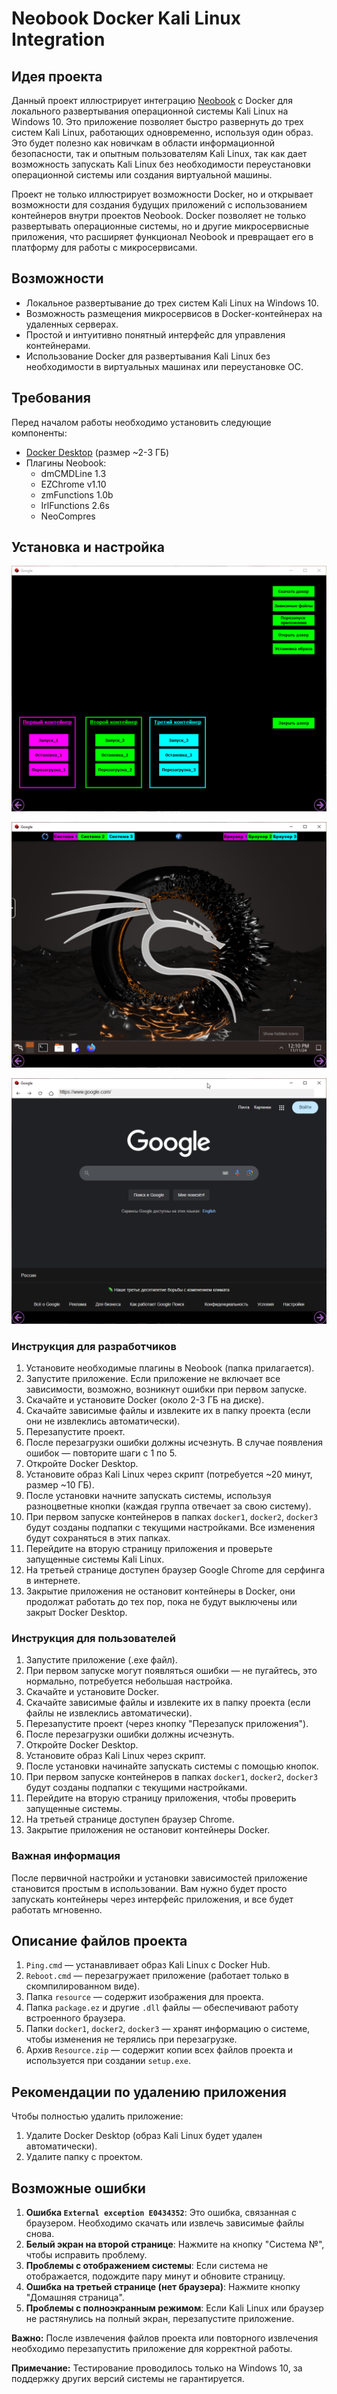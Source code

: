 # Neobook Docker Kali Linux Integration

## Идея проекта

Данный проект иллюстрирует интеграцию [Neobook](https://visualneo.com/) с Docker для локального развертывания операционной системы Kali Linux на Windows 10. Это приложение позволяет быстро развернуть до трех систем Kali Linux, работающих одновременно, используя один образ. Это будет полезно как новичкам в области информационной безопасности, так и опытным пользователям Kali Linux, так как дает возможность запускать Kali Linux без необходимости переустановки операционной системы или создания виртуальной машины.

Проект не только иллюстрирует возможности Docker, но и открывает возможности для создания будущих приложений с использованием контейнеров внутри проектов Neobook. Docker позволяет не только развертывать операционные системы, но и другие микросервисные приложения, что расширяет функционал Neobook и превращает его в платформу для работы с микросервисами.

## Возможности

- Локальное развертывание до трех систем Kali Linux на Windows 10.
- Возможность размещения микросервисов в Docker-контейнерах на удаленных серверах.
- Простой и интуитивно понятный интерфейс для управления контейнерами.
- Использование Docker для развертывания Kali Linux без необходимости в виртуальных машинах или переустановке ОС.
  
## Требования

Перед началом работы необходимо установить следующие компоненты:

- [Docker Desktop](https://www.docker.com/products/docker-desktop) (размер ~2-3 ГБ)
- Плагины Neobook:
  - dmCMDLine 1.3
  - EZChrome v1.10
  - zmFunctions 1.0b
  - IrlFunctions 2.6s
  - NeoCompres

## Установка и настройка
![Страница настроек](https://github.com/Umbrella-Dix/Neobook-and-Docker/blob/main/%D0%B2%D0%B8%D0%B7%D1%83%D0%B0%D0%BB%20%D0%BF%D1%80%D0%BE%D0%B5%D0%BA%D1%82%D0%B0%20%D0%BA%D0%B0%D1%80%D1%82%D0%B8%D0%BD%D0%BA%D0%B8/kali_Test_0b8TS8ATaU.png)

![Страница запуска системы](https://github.com/Umbrella-Dix/Neobook-and-Docker/blob/main/%D0%B2%D0%B8%D0%B7%D1%83%D0%B0%D0%BB%20%D0%BF%D1%80%D0%BE%D0%B5%D0%BA%D1%82%D0%B0%20%D0%BA%D0%B0%D1%80%D1%82%D0%B8%D0%BD%D0%BA%D0%B8/kali_Test_BlkLirRta7.png)

![Страница с браузером гугл](https://github.com/Umbrella-Dix/Neobook-and-Docker/blob/main/%D0%B2%D0%B8%D0%B7%D1%83%D0%B0%D0%BB%20%D0%BF%D1%80%D0%BE%D0%B5%D0%BA%D1%82%D0%B0%20%D0%BA%D0%B0%D1%80%D1%82%D0%B8%D0%BD%D0%BA%D0%B8/kali_Test_qO1Z1MmeAg.png)

### Инструкция для разработчиков

1. Установите необходимые плагины в Neobook (папка прилагается).
2. Запустите приложение. Если приложение не включает все зависимости, возможно, возникнут ошибки при первом запуске.
3. Скачайте и установите Docker (около 2-3 ГБ на диске).
4. Скачайте зависимые файлы и извлеките их в папку проекта (если они не извлеклись автоматически).
5. Перезапустите проект.
6. После перезагрузки ошибки должны исчезнуть. В случае появления ошибок — повторите шаги с 1 по 5.
7. Откройте Docker Desktop.
8. Установите образ Kali Linux через скрипт (потребуется ~20 минут, размер ~10 ГБ).
9. После установки начните запускать системы, используя разноцветные кнопки (каждая группа отвечает за свою систему).
10. При первом запуске контейнеров в папках `docker1`, `docker2`, `docker3` будут созданы подпапки с текущими настройками. Все изменения будут сохраняться в этих папках.
11. Перейдите на вторую страницу приложения и проверьте запущенные системы Kali Linux.
12. На третьей странице доступен браузер Google Chrome для серфинга в интернете.
13. Закрытие приложения не остановит контейнеры в Docker, они продолжат работать до тех пор, пока не будут выключены или закрыт Docker Desktop.

### Инструкция для пользователей

1. Запустите приложение (.exe файл).
2. При первом запуске могут появляться ошибки — не пугайтесь, это нормально, потребуется небольшая настройка.
3. Скачайте и установите Docker.
4. Скачайте зависимые файлы и извлеките их в папку проекта (если файлы не извлеклись автоматически).
5. Перезапустите проект (через кнопку "Перезапуск приложения").
6. После перезагрузки ошибки должны исчезнуть.
7. Откройте Docker Desktop.
8. Установите образ Kali Linux через скрипт.
9. После установки начинайте запускать системы с помощью кнопок.
10. При первом запуске контейнеров в папках `docker1`, `docker2`, `docker3` будут созданы подпапки с текущими настройками.
11. Перейдите на вторую страницу приложения, чтобы проверить запущенные системы.
12. На третьей странице доступен браузер Chrome.
13. Закрытие приложения не остановит контейнеры Docker.

### Важная информация

После первичной настройки и установки зависимостей приложение становится простым в использовании. Вам нужно будет просто запускать контейнеры через интерфейс приложения, и все будет работать мгновенно.

## Описание файлов проекта

1. `Ping.cmd` — устанавливает образ Kali Linux с Docker Hub.
2. `Reboot.cmd` — перезагружает приложение (работает только в скомпилированном виде).
3. Папка `resource` — содержит изображения для проекта.
4. Папка `package.ez` и другие `.dll` файлы — обеспечивают работу встроенного браузера.
5. Папки `docker1`, `docker2`, `docker3` — хранят информацию о системе, чтобы изменения не терялись при перезагрузке.
6. Архив `Resource.zip` — содержит копии всех файлов проекта и используется при создании `setup.exe`.

## Рекомендации по удалению приложения

Чтобы полностью удалить приложение:

1. Удалите Docker Desktop (образ Kali Linux будет удален автоматически).
2. Удалите папку с проектом.

## Возможные ошибки

1. **Ошибка `External exception E0434352`**: Это ошибка, связанная с браузером. Необходимо скачать или извлечь зависимые файлы снова.
2. **Белый экран на второй странице**: Нажмите на кнопку "Система №", чтобы исправить проблему.
3. **Проблемы с отображением системы**: Если система не отображается, подождите пару минут и обновите страницу.
4. **Ошибка на третьей странице (нет браузера)**: Нажмите кнопку "Домашняя страница".
5. **Проблемы с полноэкранным режимом**: Если Kali Linux или браузер не растянулись на полный экран, перезапустите приложение.

**Важно:** После извлечения файлов проекта или повторного извлечения необходимо перезапустить приложение для корректной работы.

**Примечание:** Тестирование проводилось только на Windows 10, за поддержку других версий системы не гарантируется.
